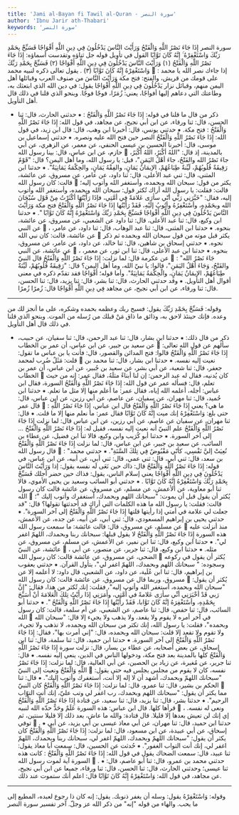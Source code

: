 ```yaml
---
title: 'Jami al-Bayan fi Tawil al-Quran - سورة النصر'
author: 'Ibnu Jarir ath-Thabari'
keywords: 'سورة النصر'
---
```


سورة النصر
إِذَا جَاءَ نَصْرُ اللَّهِ وَالْفَتْحُ
وَرَأَيْتَ النَّاسَ يَدْخُلُونَ فِي دِينِ اللَّهِ أَفْوَاجًا
فَسَبِّحْ بِحَمْدِ رَبِّكَ وَاسْتَغْفِرْهُ ۚ إِنَّهُ كَانَ تَوَّابًا
القول في تأويل قوله جل ثناؤه وتقدست أسماؤه: إِذَا جَاءَ نَصْرُ اللَّهِ وَالْفَتْحُ (١) وَرَأَيْتَ النَّاسَ يَدْخُلُونَ فِي دِينِ اللَّهِ أَفْوَاجًا (٢) فَسَبِّحْ بِحَمْدِ رَبِّكَ وَاسْتَغْفِرْهُ إِنَّهُ كَانَ تَوَّابًا (٣)  .
يقول تعالى ذكره لنبيه محمد

: إذا جاءك نصر الله يا محمد على قومك من قريش، والفتح: فتح مكة
وَرَأَيْتَ النَّاسَ
من صنوف العرب وقبائلها أهل اليمن منهم، وقبائل نزار
يَدْخُلُونَ فِي دِينِ اللَّهِ أَفْوَاجًا
يقول: في دين الله الذي ابتعثك به، وطاعتك التي دعاهم إليها أفواجًا، يعني: زُمَرًا، فوجًا فوجًا.
وبنحو الذي قلنا في ذلك قال أهل التأويل.
* ذكر من قال ما قلنا في قوله:
إِذَا جَاءَ نَصْرُ اللَّهِ وَالْفَتْحُ
:
⁕ حدثني الحارث، قال: ثنا الحسن، قال: ثنا ورقاء، عن ابن أبي نجيح، عن مجاهد، في قول الله:
إِذَا جَاءَ نَصْرُ اللَّهِ وَالْفَتْحُ
: فتح مكة.
⁕ حدثني يونس، قال: أخبرنا ابن وهب، قال: قال ابن زيد، في قول الله:
إِذَا جَاءَ نَصْرُ اللَّهِ وَالْفَتْحُ
النصر حين فتح الله عليه ونصره.
⁕ حدثني إسماعيل بن موسى، قال: أخبرنا الحسين بن عيسى الحنفي، عن معمر، عن الزهري، عن أبي حازم، عن ابن عباس، قال: بينا رسول الله

بالمدينة، إذ قال: "اللهُ أكْبَرُ، اللهُ أكْبَرُ، جاءَ نَصْرُ الله والفَتْحُ، جاءَ أهْلُ اليَمَنِ"، قيل: يا رسول الله، وما أهل اليمن؟ قال: "قَوْمٌ رَقِيقَةٌ قُلُوبُهُمْ، لَيِّنةٌ طِبَاعُهُمْ، الإيمَانُ يَمَانٍ، والفِقْهُ يَمَانٍ، والحِكْمَةُ يَمَانِيَةٌ".
⁕ حدثنا ابن المثنى، قال: ثني عبد الأعلى، قال: ثنا داود، عن عامر، عن مسروق، عن عائشة، قالت: كان رسول الله

يكثر من قول: سبحان الله وبحمده، وأستغفر الله وأتوب إليه؛ قالت: فقلت: يا رسول الله أراك تُكثر قول: سبحان الله وبحمده، وأستغفر الله وأتوب إليه، فقال: "خَبَّرَنِي رَبِّي أنّي سأرَى عَلامَةً فِي أمَّتِي، فإذَا رَأَيْتُهَا أكْثَرْتُ مِنْ قَوْل سُبْحَانَ الله وبحَمْدِهِ، وأسْتَغْفِرُهُ وأتُوبُ إلَيْهِ، فَقَدْ رَأَيْتُها
إِذَا جَاءَ نَصْرُ اللَّهِ وَالْفَتْحُ
فتح مكة
وَرَأَيْتَ النَّاسَ يَدْخُلُونَ فِي دِينِ اللَّهِ أَفْوَاجًا فَسَبِّحْ بِحَمْدِ رَبِّكَ وَاسْتَغْفِرْهُ إِنَّهُ كَانَ تَوَّابًا
".
⁕ حدثنا ابن وكيع، قال: ثنا عبد الأعلى، قال: ثنا داود عن الشعبي، عن مسروق، عن عائشة، عن النبي

، بنحوه.
⁕ حدثنا ابن المثنى، قال: ثنا عبد الوهاب، قال: ثنا داود، عن عامر، عن عائشة، قالت: كان نبي الله

يكثر قبل موته من قول سبحان الله وبحمده ثم ذكر نحوه.
⁕ حدثني إسحاق بن شاهين، قال: ثنا خالد، عن داود، عن عامر، عن مسروق، عن عائشة، عن النبي

، بنحوه.
⁕ حدثنا ابن عبد الأعلى، قال: ثنا ابن ثور، عن معمر، عن عكرمة قال: لما نزلت:
إِذَا جَاءَ نَصْرُ اللَّهِ وَالْفَتْحُ
قال النبيّ

: "جَاءَ نَصْرُ الله والفَتْحُ، وَجَاءَ أهْلُ اليَمَنِ"، قالوا: يا نبيّ الله، وما أهل اليمن؟ قال: "رَقِيقَةٌ قُلُوبُهُمْ، لَيِّنَةٌ طِبَاعُهُمْ، الإيمَانُ يَمَانٍ، والْحِكْمَةُ يَمَانِيَةٌ". وأما قوله؛
أَفْوَاجًا
فقد تقدّم ذكره في معنى أقوال أهل التأويل.
⁕ وقد حدثني الحارث، قال: ثنا بشر، قال: ثنا يزيد، قال: ثنا الحسن، قال: ثنا ورقاء، عن ابن أبي نجيح، عن مجاهد
فِي دِينِ اللَّهِ أَفْوَاجًا
قال: زُمرًا زُمرًا.
* * *
وقوله:
فَسَبِّحْ بِحَمْدِ رَبِّكَ
يقول: فسبح ربك وعظمه بحمده وشكره، على ما أنجز لك من وعده. فإنك حينئذ لاحق به، وذائق ما ذاق مَنْ قبلك من رُسله من الموت.
وبنحو الذي قلنا في ذلك قال أهل التأويل.
* ذكر من قال ذلك:
⁕ حدثنا ابن بشار، قال: ثنا عبد الرحمن، قال: ثنا سفيان، عن حبيب، عن سعيد بن جبير، عن ابن عباس، أن عمر بن الخطاب

سألهم عن قول الله تعالى:
إِذَا جَاءَ نَصْرُ اللَّهِ وَالْفَتْحُ
قالوا: فتح المدائن والقصور، قال: فأنت يا بن عباس ما تقول: قلت: مَثَلٌ ضُرب لمحمد

نعيت إليه نفسه.
⁕ حدثنا ابن بشار، قال: ثنا محمد بن جعفر، قال: ثنا شعبة، عن أبي بشر، عن سعيد بن جُبير، عن ابن عباس، أن عمر بن الخطاب

كان يُدنيه، فقال له عبد الرحمن: إن لنا أبناءً مثلَهُ، فقال عمر: إنه من حيث تعلم، قال: فسأله عمر عن قول الله:
إِذَا جَاءَ نَصْرُ اللَّهِ وَالْفَتْحُ
السورة، فقال ابن عباس: أجله، أعلمه الله إياه، فقال عمر: ما أعلم منها إلا مثل ما تعلم.
⁕ حدثنا ابن حُميد، قال: ثنا مهران، عن سفيان، عن عاصم، عن أبي رزين، عن ابن عباس، قال: قال عمر

: ما هي؟ يعني
إِذَا جَاءَ نَصْرُ اللَّهِ وَالْفَتْحُ
قال ابن عباس،
إِذَا جَاءَ نَصْرُ اللَّهِ
حتى بلغ:
وَاسْتَغْفِرْهُ
إنك ميت
إِنَّهُ كَانَ تَوَّابًا
فقال عمر: ما نعلم منها إلا ما قلت.
⁕ قال: ثنا مهران، عن سفيان عن عاصم، عن أبي رزين، عن ابن عباس قال: لما نزلت
إِذَا جَاءَ نَصْرُ اللَّهِ وَالْفَتْحُ
علم النبيّ أنه نعيت إليه نفسه، فقيل له:
إِذَا جَاءَ نَصْرُ اللَّهِ وَالْفَتْحُ ...
إلى آخر السورة.
⁕ حدثنا أبو كُرَيب وابن وكيع، قالا ثنا ابن فضيل، عن عطاء بن السائب، عن سعيد بن جبير، عن ابن عباس، قال: لما نزلت
إِذَا جَاءَ نَصْرُ اللَّهِ وَالْفَتْحُ
قال رسول الله

: "نُعِيَتْ إليَّ نَفْسِي، كأنّي مَقْبُوضٌ فِي تِلكَ السَّنَةِ".
⁕ حدثني محمد بن سعد، قال: ثني أبي، قال: ثني عمي، قال: ثني أبي، عن أبيه، عن ابن عباس، في قوله:
إِذَا جَاءَ نَصْرُ اللَّهِ وَالْفَتْحُ
قال: ذاك حين نَعَى لَه نفسه يقول: إذا
وَرَأَيْتَ النَّاسَ يَدْخُلُونَ فِي دِينِ اللَّهِ أَفْوَاجًا
يعني إسلام الناس، يقول: فذاك حين حضر أجلك
فَسَبِّحْ بِحَمْدِ رَبِّكَ وَاسْتَغْفِرْهُ إِنَّهُ كَانَ تَوَّابًا
.
⁕ حدثني أبو السائب وسعيد بن يحيى الأموي، قالا ثنا أبو معاوية، عن الأعمش، عن مسلم، عن مسروق، عن عائشة قالت كان رسول الله

يُكثر أن يقول قبل أن يموت: "سبحانك اللهم وبحمدك، أستغفرك وأتوب إليك "؛ قالت: فقلت: يا رسول الله ما هذه الكلمات التي أراك قد أحدثتها تقولها؟ قال: "قد جعلت لي علامة في أمتي إذا رأيتها قلتها
إِذَا جَاءَ نَصْرُ اللَّهِ وَالْفَتْحُ
إلى آخر السورة".
⁕ حدثني يحيى بن إبراهيم المسعودي، قال: ثني أبي، عن أبيه، عن جده، عن الأعمش، عن مسلم، عن مسروق، قال: قالت عائشة: ما سمعت رسول الله

منذ أنزلت عليه هذه السورة
إِذَا جَاءَ نَصْرُ اللَّهِ وَالْفَتْحُ
لا يقول قبلها: سبحانك ربنا وبحمدك، اللهمّ اغفر لي".
⁕ حدثنا ابن وكيع، قال: ثنا ابن نمير، عن الأعمش، عن مسلم، عن مسروق، عن عائشة، عن النبيّ

، مثله.
⁕ حدثنا ابن وكيع، قال: ثنا جرير، عن منصور، عن أبي الضحى، عن مسروق، عن عائشة قالت: كان رسول الله

يُكثر أن يقول في ركوعه وسجوده: " سبحانك اللهم وبحمدك، اللهمّ اغفر لي"، يتأول القرآن.
⁕ حدثني يعقوب بن إبراهيم، قال: ثنا ابن عُلَية، عن داود، عن الشعبي، قال داود: لا أعلمه إلا عن مسروق، وربما قال عن مسروق، عن عائشة قالت: كان رسول الله

يُكثر أن يقول: "سبحان الله وبحمده، أستغفر الله وأتوب إليه"، فقلت: إنك تُكثر من هذا، فقال: "إنَّ رَبي قَدْ أخْبَرَنِي أنِّي سأرَى عَلامةً في أُمَّتِي، وأَمَرَنِي إذَا رأَيْتُ تِلكَ الْعَلامَةَ أنْ أُسَبِّحَ بِحَمْدِهِ، وأسْتَغْفِرَهُ إنَّهُ كَانَ تَوَّابا، فَقَدْ رأَيْتُها
إِذَا جَاءَ نَصْرُ اللَّهِ وَالْفَتْحُ
".
⁕ حدثنا أبو السائب، قال: ثنا حفص، قال: ثنا عاصم، عن الشعبي، عن أم سلمة، قالت: كان رسول الله

في آخر أمره لا يقوم ولا يقعد، ولا يذهب ولا يجيء إلا قال: "سبحان الله وبحمده"، فقلت: يا رسول الله، إنك تكثر من سبحان الله وبحمده، لا تذهب ولا تجيء، ولا تقوم ولا تقعد إلا قلت: سبحان الله وبحمده، قال: "إني أمرت بها"، فقال:
إِذَا جَاءَ نَصْرُ اللَّهِ وَالْفَتْحُ
إلى آخر السورة.
⁕ حدثنا ابن حميد، قال: ثنا سلمة، قال: ثنا ابن إسحاق، عن بعض أصحابه، عن عطاء بن يسار، قال: نزلت سورة
إِذَا جَاءَ نَصْرُ اللَّهِ وَالْفَتْحُ
كلها بالمدينة بعد فتح مكة، ودخولها الناس في الدين، ينعي إليه نفسه.
⁕ قال: ثنا جرير، عن مُغيرة، عن زياد بن الحصين، عن أبي العالية، قال: لما نزلت:
إِذَا جَاءَ نَصْرُ اللَّهِ وَالْفَتْحُ
ونعيت إلى النبيّ

نفسه، كان لا يقوم من مجلس يجلس فيه حتى يقول: "سبحانك اللهمّ وبحمدك، أشهد أن لا إله إلا أنت، أستغفرك وأتوب إليك".
⁕ قال: ثنا الحكم بن بشير، قال: ثنا عمرو، قال: لما نزلت:
إِذَا جَاءَ نَصْرُ اللَّهِ وَالْفَتْحُ
كان النبيّ

مما يكثر أن يقول: "سبحانك اللهم وبحمدك، رب اغفر لي وتب عليّ، إنك أنت التوّاب الرحيم".
⁕ حدثنا بشر، قال: ثنا يزيد، قال: ثنا سعيد، عن قتادة
إِذَا جَاءَ نَصْرُ اللَّهِ وَالْفَتْحُ
قرأها كلها. قال ابن عباس: هذه السورة عَلَمٌ وحَدٌّ حدّه الله لنبيه

، ونعى له نفسه. إي إنك لن تعيش بعدها إلا قليلا. قال قتادة: والله ما عاش، بعد ذلك إلا قليلا سنتين، ثم توفي

.
⁕ حدثنا ابن حميد، قال: ثنا مهران، عن أبي معاذ عيسى بن أبي يزيد، عن أبي إسحاق، عن أبي عبيدة، عن ابن مسعود، قال: لما نزلت:
إِذَا جَاءَ نَصْرُ اللَّهِ وَالْفَتْحُ
كان يكثر أن يقول: "سبحانك اللهمّ وبحمدك، اللهمّ اغفر لي، سبحانك ربنا وبحمدك، اللهمّ اغفر لي، إنك أنت التواب الغفور".
⁕ حُدثت عن الحسين، قال: سمعت أبا معاذ يقول: ثنا عبيد، قال: سمعت الضحاك يقول في قول الله:
إِذَا جَاءَ نَصْرُ اللَّهِ وَالْفَتْحُ
: كانت هذه السورة آية لموت رسول الله

.
⁕ حدثني محمد بن عمرو، قال: ثنا أبو عاصم، قال: ثنا عيسى؛ وحدثني الحارث، قال: ثنا الحسن، قال: ثنا ورقاء، جميعا عن ابن أبي نجيح، عن مجاهد، في قول الله:
وَاسْتَغْفِرْهُ إِنَّهُ كَانَ تَوَّابًا
قال: اعلم أنك ستموت عند ذلك.
* * *
وقوله:
وَاسْتَغْفِرْهُ
يقول: وسله أن يغفر ذنوبك.
يقول: إنه كان ذا رجوع لعبده، المطيع إلى ما يحب. والهاء من قوله "إنه" من ذكر الله عز وجلّ.
آخر تفسير سورة النصر